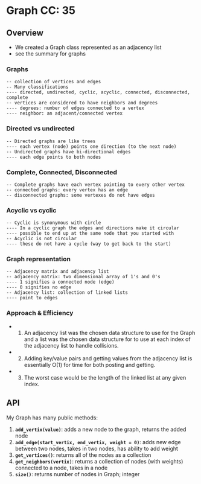 # Graph CC: 35


## Overview
* We created a Graph class represented as an adjacency list
* see the summary for graphs 

### Graphs
```
-- collection of vertices and edges
-- Many classifications
---- directed, undirected, cyclic, acyclic, connected, disconnected, complete
-- vertices are considered to have neighbors and degrees
---- degrees: number of edges connected to a vertex
---- neighbor: an adjacent/connected vertex
```

### Directed vs undirected
```
-- Directed graphs are like trees
---- each vertex (node) points one direction (to the next node)
-- Undirected graphs have bi-directional edges
---- each edge points to both nodes
```


### Complete, Connected, Disconnected
```
-- Complete graphs have each vertex pointing to every other vertex
-- connected graphs: every vertex has an edge
-- disconnected graphs: some vertexes do not have edges
```

### Acyclic vs cyclic
```
-- Cyclic is synonymous with circle
---- In a cyclic graph the edges and directions make it circular
---- possible to end up at the same node that you started with
-- Acyclic is not circular
---- these do not have a cycle (way to get back to the start)
```


### Graph representation
```
-- Adjacency matrix and adjacency list
-- adjacency matrix: two dimensional array of 1's and 0's
---- 1 signifies a connected node (edge)
---- 0 signifies no edge
-- Adjacency list: collection of linked lists
---- point to edges
```

### Approach & Efficiency

* 1. An adjacency list was the chosen data structure to use for the Graph and a list was the chosen data structure for to use at each index of the adjacency list to handle collisions.

* 2. Adding key/value pairs and getting values from the adjacency list is essentially O(1) for time for both posting and getting. 
* 3. The worst case would be the length of the linked list at any given index. 

## API
My Graph has many public methods:

1. **`add_vertix(value)`**: adds a new node to the graph, returns the added node
2. **`add_edge(start_vertix, end_vertix, weight = 0)`**: adds new edge between two nodes, takes in two nodes, has ability to add weight
3. **`get_vertices()`**: returns all of the nodes as a collection
4. **`get_neighbors(vertix)`**: returns a collection of nodes (with weights) connected to a node, takes in a node
5. **`size()`**: returns number of nodes in Graph; integer



